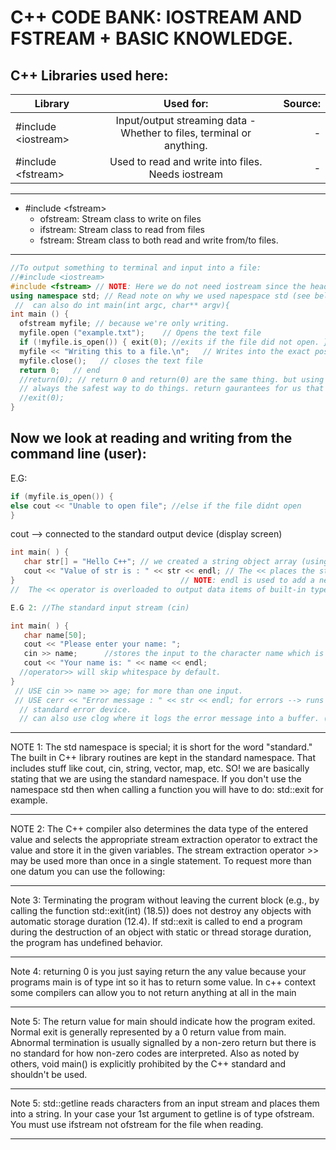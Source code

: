 # C++ CODE BANK: IOSTREAM AND FSTREAM + BASIC KNOWLEDGE.

## C++ Libraries used here:


| Library        | Used for:     | Source:      |
| -------------  |:-------------:| ------------:|
| #include \<iostream>     |Input/output streaming data - Whether to files, terminal or anything.| -         |
| #include \<fstream>      |Used to read and write into files. Needs iostream                    | -         |
--------------

- #include \<fstream>
  - ofstream: Stream class to write on files
  - ifstream: Stream class to read from files
  - fstream: Stream class to both read and write from/to files.
--------

```cpp
//To output something to terminal and input into a file:
//#include <iostream>
#include <fstream> // NOTE: Here we do not need iostream since the header for iostream is included in the fstream header!!!
using namespace std; // Read note on why we used napespace std (see below)
 //  can also do int main(int argc, char** argv){
int main () {
  ofstream myfile; // because we're only writing.
  myfile.open ("example.txt");    // Opens the text file
  if (!myfile.is_open()) { exit(0); //exits if the file did not open. }
  myfile << "Writing this to a file.\n";   // Writes into the exact position of the pointer in the text file.
  myfile.close();   // closes the text file
  return 0;   // end
  //return(0); // return 0 and return(0) are the same thing. but using return is better than exit because of destructors. exit isnt
  // always the safest way to do things. return gaurantees for us that the destructors have finished. see notes below
  //exit(0);
}
```
##  Now we look at reading and writing from the command line (user):
E.G:
```cpp
if (myfile.is_open()) {
else cout << "Unable to open file"; //else if the file didnt open
}
```
cout --> connected to the standard output device (display screen)
```cpp
int main( ) {
   char str[] = "Hello C++"; // we created a string object array (using namespace std obviously called before)
   cout << "Value of str is : " << str << endl; // The << places the string we are sending to the display screen at that specific point.
}                                     // NOTE: endl is used to add a new line at the end of the code
//  The << operator is overloaded to output data items of built-in types integer, float, double, strings and pointer values.

E.G 2: //The standard input stream (cin)

int main( ) {
   char name[50];
   cout << "Please enter your name: ";
   cin >> name;      //stores the input to the character name which is printed in the next line.
   cout << "Your name is: " << name << endl;
  //operator>> will skip whitespace by default.
}
 // USE cin >> name >> age; for more than one input.
 // USE cerr << "Error message : " << str << endl; for errors --> runs right away and better than cout since it is attached to the
  // standard error device.
  // can also use clog where it logs the error message into a buffer. (more pro use)

```
---------

NOTE 1: The std namespace is special; it is short for the word "standard." The built in C++ library routines are kept in the standard namespace. That includes stuff like cout, cin, string, vector, map, etc. SO! we are basically stating that we are using the standard namespace.
If you don't use the namespace std then when calling a function you will have to do: std::exit for example.

------------------

NOTE 2: The C++ compiler also determines the data type of the entered value and selects the appropriate stream extraction operator to extract the value and store it in the given variables. The stream extraction operator >> may be used more than once in a single statement. To request more than one datum you can use the following:

----------------------

Note 3: Terminating the program without leaving the current block (e.g., by calling the function std::exit(int) (18.5)) does not destroy any objects with automatic storage duration (12.4). If std::exit is called to end a program during the destruction of an object with static or thread storage duration, the program has undefined behavior.

--------------------

Note 4: returning 0 is you just saying return the any value because your programs main is of type int so it has to return some value. In c++ context some compilers can allow you to not return anything at all in the main

----------

Note 5: The return value for main should indicate how the program exited. Normal exit is generally represented by a 0 return value from main. Abnormal termination is usually signalled by a non-zero return but there is no standard for how non-zero codes are interpreted. Also as noted by others, void main() is explicitly prohibited by the C++ standard and shouldn't be used.

----------

Note 5: std::getline reads characters from an input stream and places them into a string. In your case your 1st argument to getline is of type ofstream. You must use ifstream not ofstream for the file when reading.

----------



